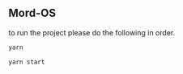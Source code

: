 ## Mord-OS

to run the project please do the following in order.
```bash
yarn
```

```bash
yarn start
```